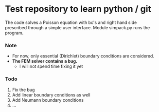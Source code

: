 # Test repository to learn python / git
The code solves a Poisson equation with bc's and right hand side prescribed through a simple user interface. 
Module simpack.py runs the program.
### Note 

* For now, only essential (Dirichlet) boundary conditions are considered.
* **The FEM solver contains a bug.**
    * I will not spend time fixing it yet

### Todo 
1. Fix the bug
2. Add linear boundary conditions as well
3. Add Neumann boundary conditions
4. ...
